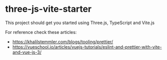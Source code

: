 # three-js-vite-starter


This project should get you started using Three.js, TypeScript and Vite.js

For reference check these articles:

- https://khalilstemmler.com/blogs/tooling/prettier/
- https://vueschool.io/articles/vuejs-tutorials/eslint-and-prettier-with-vite-and-vue-js-3/


